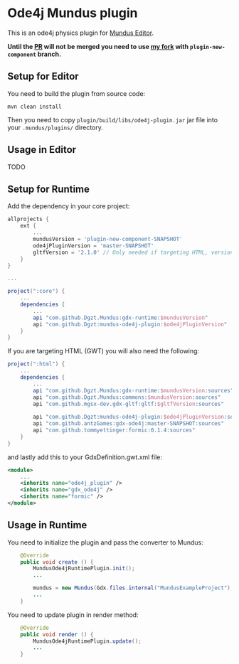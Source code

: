 # Ode4j Mundus plugin 

This is an ode4j physics plugin for [Mundus Editor](https://github.com/JamesTKhan/Mundus).

**Until the [PR](https://github.com/JamesTKhan/Mundus/pull/289) will not be merged you need to use
[my fork](https://github.com/Dgzt/Mundus/tree/plugin-new-component) with `plugin-new-component` branch.**

## Setup for Editor

You need to build the plugin from source code:

```shell
mvn clean install
```

Then you need to copy `plugin/build/libs/ode4j-plugin.jar` jar file into your `.mundus/plugins/` directory.

## Usage in Editor

TODO

## Setup for Runtime

Add the dependency in your core project:

```groovy
allprojects {
    ext {
        ...
        mundusVersion = 'plugin-new-component-SNAPSHOT'
        ode4jPluginVersion = 'master-SNAPSHOT'
        gltfVersion = '2.1.0' // Only needed if targeting HTML, version should match what Mundus uses
    }
}

...

project(":core") {
    ...
    dependencies {
        ...
        api "com.github.Dgzt.Mundus:gdx-runtime:$mundusVersion"
        api "com.github.Dgzt:mundus-ode4j-plugin:$ode4jPluginVersion"
    }
}
```

If you are targeting HTML (GWT) you will also need the following:

```groovy
project(":html") {
    ...
    dependencies {
        ...
        api "com.github.Dgzt.Mundus:gdx-runtime:$mundusVersion:sources"
        api "com.github.Dgzt.Mundus:commons:$mundusVersion:sources"
        api "com.github.mgsx-dev.gdx-gltf:gltf:$gltfVersion:sources"
        
        api "com.github.Dgzt:mundus-ode4j-plugin:$ode4jPluginVersion:sources"
        api "com.github.antzGames:gdx-ode4j:master-SNAPSHOT:sources"
        api "com.github.tommyettinger:formic:0.1.4:sources"
    }
}
```

and lastly add this to your GdxDefinition.gwt.xml file:

```xml
<module>
    ...
    <inherits name="ode4j_plugin" />
    <inherits name="gdx_ode4j" />
    <inherits name="formic" />
</module>
```

## Usage in Runtime

You need to initialize the plugin and pass the converter to Mundus:

```java
    @Override
    public void create () {
        MundusOde4jRuntimePlugin.init();
        ...

        mundus = new Mundus(Gdx.files.internal("MundusExampleProject"), config, new Ode4jPhysicsComponentConverter());
        ...
    }
```

You need to update plugin in render method:

```java
    @Override
    public void render () {
        MundusOde4jRuntimePlugin.update();
        ...
    }
```
